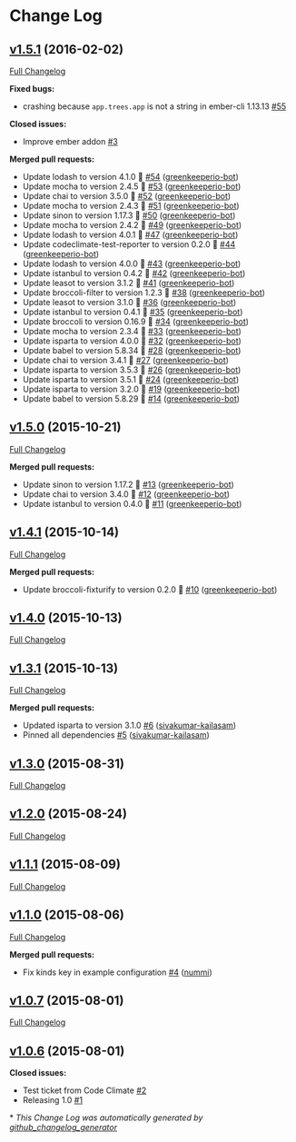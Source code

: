 # Change Log

## [v1.5.1](https://github.com/sivakumar-kailasam/broccoli-leasot/tree/v1.5.1) (2016-02-02)
[Full Changelog](https://github.com/sivakumar-kailasam/broccoli-leasot/compare/v1.5.0...v1.5.1)

**Fixed bugs:**

- crashing because `app.trees.app` is not a string in ember-cli 1.13.13 [\#55](https://github.com/sivakumar-kailasam/broccoli-leasot/issues/55)

**Closed issues:**

- Improve ember addon [\#3](https://github.com/sivakumar-kailasam/broccoli-leasot/issues/3)

**Merged pull requests:**

- Update lodash to version 4.1.0 🚀 [\#54](https://github.com/sivakumar-kailasam/broccoli-leasot/pull/54) ([greenkeeperio-bot](https://github.com/greenkeeperio-bot))
- Update mocha to version 2.4.5 🚀 [\#53](https://github.com/sivakumar-kailasam/broccoli-leasot/pull/53) ([greenkeeperio-bot](https://github.com/greenkeeperio-bot))
- Update chai to version 3.5.0 🚀 [\#52](https://github.com/sivakumar-kailasam/broccoli-leasot/pull/52) ([greenkeeperio-bot](https://github.com/greenkeeperio-bot))
- Update mocha to version 2.4.3 🚀 [\#51](https://github.com/sivakumar-kailasam/broccoli-leasot/pull/51) ([greenkeeperio-bot](https://github.com/greenkeeperio-bot))
- Update sinon to version 1.17.3 🚀 [\#50](https://github.com/sivakumar-kailasam/broccoli-leasot/pull/50) ([greenkeeperio-bot](https://github.com/greenkeeperio-bot))
- Update mocha to version 2.4.2 🚀 [\#49](https://github.com/sivakumar-kailasam/broccoli-leasot/pull/49) ([greenkeeperio-bot](https://github.com/greenkeeperio-bot))
- Update lodash to version 4.0.1 🚀 [\#47](https://github.com/sivakumar-kailasam/broccoli-leasot/pull/47) ([greenkeeperio-bot](https://github.com/greenkeeperio-bot))
- Update codeclimate-test-reporter to version 0.2.0 🚀 [\#44](https://github.com/sivakumar-kailasam/broccoli-leasot/pull/44) ([greenkeeperio-bot](https://github.com/greenkeeperio-bot))
- Update lodash to version 4.0.0 🚀 [\#43](https://github.com/sivakumar-kailasam/broccoli-leasot/pull/43) ([greenkeeperio-bot](https://github.com/greenkeeperio-bot))
- Update istanbul to version 0.4.2 🚀 [\#42](https://github.com/sivakumar-kailasam/broccoli-leasot/pull/42) ([greenkeeperio-bot](https://github.com/greenkeeperio-bot))
- Update leasot to version 3.1.2 🚀 [\#41](https://github.com/sivakumar-kailasam/broccoli-leasot/pull/41) ([greenkeeperio-bot](https://github.com/greenkeeperio-bot))
- Update broccoli-filter to version 1.2.3 🚀 [\#38](https://github.com/sivakumar-kailasam/broccoli-leasot/pull/38) ([greenkeeperio-bot](https://github.com/greenkeeperio-bot))
- Update leasot to version 3.1.0 🚀 [\#36](https://github.com/sivakumar-kailasam/broccoli-leasot/pull/36) ([greenkeeperio-bot](https://github.com/greenkeeperio-bot))
- Update istanbul to version 0.4.1 🚀 [\#35](https://github.com/sivakumar-kailasam/broccoli-leasot/pull/35) ([greenkeeperio-bot](https://github.com/greenkeeperio-bot))
- Update broccoli to version 0.16.9 🚀 [\#34](https://github.com/sivakumar-kailasam/broccoli-leasot/pull/34) ([greenkeeperio-bot](https://github.com/greenkeeperio-bot))
- Update mocha to version 2.3.4 🚀 [\#33](https://github.com/sivakumar-kailasam/broccoli-leasot/pull/33) ([greenkeeperio-bot](https://github.com/greenkeeperio-bot))
- Update isparta to version 4.0.0 🚀 [\#32](https://github.com/sivakumar-kailasam/broccoli-leasot/pull/32) ([greenkeeperio-bot](https://github.com/greenkeeperio-bot))
- Update babel to version 5.8.34 🚀 [\#28](https://github.com/sivakumar-kailasam/broccoli-leasot/pull/28) ([greenkeeperio-bot](https://github.com/greenkeeperio-bot))
- Update chai to version 3.4.1 🚀 [\#27](https://github.com/sivakumar-kailasam/broccoli-leasot/pull/27) ([greenkeeperio-bot](https://github.com/greenkeeperio-bot))
- Update isparta to version 3.5.3 🚀 [\#26](https://github.com/sivakumar-kailasam/broccoli-leasot/pull/26) ([greenkeeperio-bot](https://github.com/greenkeeperio-bot))
- Update isparta to version 3.5.1 🚀 [\#24](https://github.com/sivakumar-kailasam/broccoli-leasot/pull/24) ([greenkeeperio-bot](https://github.com/greenkeeperio-bot))
- Update isparta to version 3.2.0 🚀 [\#19](https://github.com/sivakumar-kailasam/broccoli-leasot/pull/19) ([greenkeeperio-bot](https://github.com/greenkeeperio-bot))
- Update babel to version 5.8.29 🚀 [\#14](https://github.com/sivakumar-kailasam/broccoli-leasot/pull/14) ([greenkeeperio-bot](https://github.com/greenkeeperio-bot))

## [v1.5.0](https://github.com/sivakumar-kailasam/broccoli-leasot/tree/v1.5.0) (2015-10-21)
[Full Changelog](https://github.com/sivakumar-kailasam/broccoli-leasot/compare/v1.4.1...v1.5.0)

**Merged pull requests:**

- Update sinon to version 1.17.2 🚀 [\#13](https://github.com/sivakumar-kailasam/broccoli-leasot/pull/13) ([greenkeeperio-bot](https://github.com/greenkeeperio-bot))
- Update chai to version 3.4.0 🚀 [\#12](https://github.com/sivakumar-kailasam/broccoli-leasot/pull/12) ([greenkeeperio-bot](https://github.com/greenkeeperio-bot))
- Update istanbul to version 0.4.0 🚀 [\#11](https://github.com/sivakumar-kailasam/broccoli-leasot/pull/11) ([greenkeeperio-bot](https://github.com/greenkeeperio-bot))

## [v1.4.1](https://github.com/sivakumar-kailasam/broccoli-leasot/tree/v1.4.1) (2015-10-14)
[Full Changelog](https://github.com/sivakumar-kailasam/broccoli-leasot/compare/v1.4.0...v1.4.1)

**Merged pull requests:**

- Update broccoli-fixturify to version 0.2.0 🚀 [\#10](https://github.com/sivakumar-kailasam/broccoli-leasot/pull/10) ([greenkeeperio-bot](https://github.com/greenkeeperio-bot))

## [v1.4.0](https://github.com/sivakumar-kailasam/broccoli-leasot/tree/v1.4.0) (2015-10-13)
[Full Changelog](https://github.com/sivakumar-kailasam/broccoli-leasot/compare/v1.3.1...v1.4.0)

## [v1.3.1](https://github.com/sivakumar-kailasam/broccoli-leasot/tree/v1.3.1) (2015-10-13)
[Full Changelog](https://github.com/sivakumar-kailasam/broccoli-leasot/compare/v1.3.0...v1.3.1)

**Merged pull requests:**

- Updated isparta to version 3.1.0 [\#6](https://github.com/sivakumar-kailasam/broccoli-leasot/pull/6) ([sivakumar-kailasam](https://github.com/sivakumar-kailasam))
- Pinned all dependencies [\#5](https://github.com/sivakumar-kailasam/broccoli-leasot/pull/5) ([sivakumar-kailasam](https://github.com/sivakumar-kailasam))

## [v1.3.0](https://github.com/sivakumar-kailasam/broccoli-leasot/tree/v1.3.0) (2015-08-31)
[Full Changelog](https://github.com/sivakumar-kailasam/broccoli-leasot/compare/v1.2.0...v1.3.0)

## [v1.2.0](https://github.com/sivakumar-kailasam/broccoli-leasot/tree/v1.2.0) (2015-08-24)
[Full Changelog](https://github.com/sivakumar-kailasam/broccoli-leasot/compare/v1.1.1...v1.2.0)

## [v1.1.1](https://github.com/sivakumar-kailasam/broccoli-leasot/tree/v1.1.1) (2015-08-09)
[Full Changelog](https://github.com/sivakumar-kailasam/broccoli-leasot/compare/v1.1.0...v1.1.1)

## [v1.1.0](https://github.com/sivakumar-kailasam/broccoli-leasot/tree/v1.1.0) (2015-08-06)
[Full Changelog](https://github.com/sivakumar-kailasam/broccoli-leasot/compare/v1.0.7...v1.1.0)

**Merged pull requests:**

- Fix kinds key in example configuration [\#4](https://github.com/sivakumar-kailasam/broccoli-leasot/pull/4) ([nummi](https://github.com/nummi))

## [v1.0.7](https://github.com/sivakumar-kailasam/broccoli-leasot/tree/v1.0.7) (2015-08-01)
[Full Changelog](https://github.com/sivakumar-kailasam/broccoli-leasot/compare/v1.0.6...v1.0.7)

## [v1.0.6](https://github.com/sivakumar-kailasam/broccoli-leasot/tree/v1.0.6) (2015-08-01)
**Closed issues:**

- Test ticket from Code Climate [\#2](https://github.com/sivakumar-kailasam/broccoli-leasot/issues/2)
- Releasing 1.0 [\#1](https://github.com/sivakumar-kailasam/broccoli-leasot/issues/1)



\* *This Change Log was automatically generated by [github_changelog_generator](https://github.com/skywinder/Github-Changelog-Generator)*